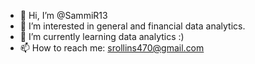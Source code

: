 - 👋 Hi, I’m @SammiR13
- 👀 I’m interested in general and financial data analytics.
- 🌱 I’m currently learning data analytics :)
- 📫 How to reach me: srollins470@gmail.com

<!---
SammiR13/SammiR13 is a ✨ special ✨ repository because its `README.md` (this file) appears on your GitHub profile.
You can click the Preview link to take a look at your changes.
--->

